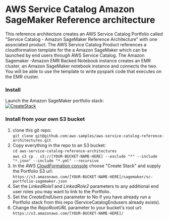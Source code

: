# AWS Service Catalog Amazon SageMaker Reference architecture

This reference architecture creates an AWS Service Catalog Portfolio called 
 "Service Catalog - Amazon SageMaker Reference Architecture" with one associated product.
 The AWS Service Catalog Product references a cloudformation template for the
 a Amazon SageMaker which can be launched by end users through AWS Service Catalog.
 The Amazon Sagemaker -Amazon EMR Backed Notebook instance creates an EMR cluster, an Amazon SageMaker notebook instance and connects the two. You will be able to use the template to write pyspark code that executes on the EMR cluster.

### Install  
Launch the Amazon SageMaker portfolio stack:  
[![CreateStack](https://s3.amazonaws.com/cloudformation-examples/cloudformation-launch-stack.png)](https://console.aws.amazon.com/cloudformation/home?region=us-east-1#/stacks/new?stackName=SC-RA-Amazon-SageMaker-Portfolio&templateURL=https://aws-service-catalog-reference-architectures.s3.amazonaws.com/sagemaker/sc-portfolio-sagemaker.json)


### Install from your own S3 bucket  
1. clone this git repo:  
  ```git clone git@github.com:aws-samples/aws-service-catalog-reference-architectures.git```  
2. Copy everything in the repo to an S3 bucket:  
  ```cd aws-service-catalog-reference-architectures```  
  ```aws s3 cp . s3://[YOUR-BUCKET-NAME-HERE] --exclude "*" --include "*.json" --include "*.yml" --recursive```  
3. In the AWS [CloudFormation console](https://console.aws.amazon.com/cloudformation) choose "Create Stack" and supply the Portfolio S3 url:  
  ```https://s3.amazonaws.com/[YOUR-BUCKET-NAME-HERE]/sagemaker/sc-portfolio-sagemaker.json```  
5. Set the _LinkedRole1_ and _LinkedRole2_ parameters to any additional end user roles you may want to link to the Portfolio.
6. Set the _CreateEndUsers_ parameter to No if you have already run a Portfolio stack from this repo (ServiceCatalogEndusers already exists).
7. Change the _RepoRootURL_ parameter to your bucket's root url:  
  ```https://s3.amazonaws.com/[YOUR-BUCKET-NAME-HERE]/``` 

